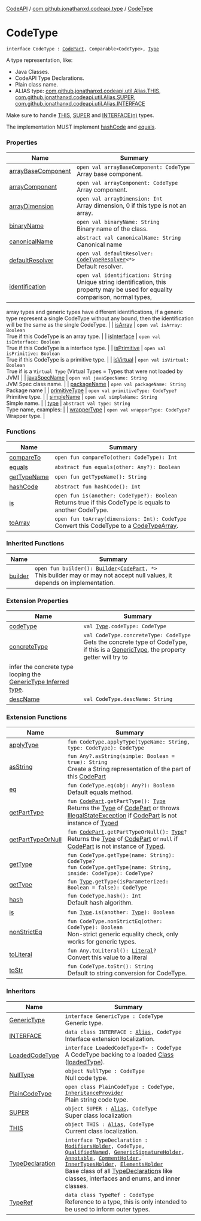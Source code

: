 [CodeAPI](../../index.md) / [com.github.jonathanxd.codeapi.type](../index.md) / [CodeType](.)

# CodeType

`interface CodeType : `[`CodePart`](../../com.github.jonathanxd.codeapi/-code-part/index.md)`, Comparable<CodeType>, `[`Type`](http://docs.oracle.com/javase/6/docs/api/java/lang/reflect/Type.html)

A type representation, like:

* Java Classes.
* CodeAPI Type Declarations.
* Plain class name.
* ALIAS type: [com.github.jonathanxd.codeapi.util.Alias.THIS](../../com.github.jonathanxd.codeapi.util/-alias/-t-h-i-s/index.md), [com.github.jonathanxd.codeapi.util.Alias.SUPER](../../com.github.jonathanxd.codeapi.util/-alias/-s-u-p-e-r/index.md), [com.github.jonathanxd.codeapi.util.Alias.INTERFACE](../../com.github.jonathanxd.codeapi.util/-alias/-i-n-t-e-r-f-a-c-e/index.md)

Make sure to handle [THIS](../../com.github.jonathanxd.codeapi.util/-alias/-t-h-i-s/index.md),
[SUPER](../../com.github.jonathanxd.codeapi.util/-alias/-s-u-p-e-r/index.md) and [INTERFACE(n)](../../com.github.jonathanxd.codeapi.util/-alias/-i-n-t-e-r-f-a-c-e/index.md) types.

The implementation MUST implement [hashCode](hash-code.md) and [equals](equals.md).

### Properties

| Name | Summary |
|---|---|
| [arrayBaseComponent](array-base-component.md) | `open val arrayBaseComponent: CodeType`<br>Array base component. |
| [arrayComponent](array-component.md) | `open val arrayComponent: CodeType`<br>Array component. |
| [arrayDimension](array-dimension.md) | `open val arrayDimension: Int`<br>Array dimension, 0 if this type is not an array. |
| [binaryName](binary-name.md) | `open val binaryName: String`<br>Binary name of the class. |
| [canonicalName](canonical-name.md) | `abstract val canonicalName: String`<br>Canonical name |
| [defaultResolver](default-resolver.md) | `open val defaultResolver: `[`CodeTypeResolver`](../-code-type-resolver/index.md)`<*>`<br>Default resolver. |
| [identification](identification.md) | `open val identification: String`<br>Unique string identification, this property may be used for equality comparison, normal types,
array types and generic types have different identifications, if a generic type represent a single
CodeType without any bound, then the identification will be the same as the single CodeType. |
| [isArray](is-array.md) | `open val isArray: Boolean`<br>True if this CodeType is an array type. |
| [isInterface](is-interface.md) | `open val isInterface: Boolean`<br>True if this CodeType is a interface type. |
| [isPrimitive](is-primitive.md) | `open val isPrimitive: Boolean`<br>True if this CodeType is a primitive type. |
| [isVirtual](is-virtual.md) | `open val isVirtual: Boolean`<br>True if is a `Virtual Type` (Virtual Types = Types that were not loaded by JVM) |
| [javaSpecName](java-spec-name.md) | `open val javaSpecName: String`<br>JVM Spec class name. |
| [packageName](package-name.md) | `open val packageName: String`<br>Package name |
| [primitiveType](primitive-type.md) | `open val primitiveType: CodeType?`<br>Primitive type. |
| [simpleName](simple-name.md) | `open val simpleName: String`<br>Simple name. |
| [type](type.md) | `abstract val type: String`<br>Type name, examples: |
| [wrapperType](wrapper-type.md) | `open val wrapperType: CodeType?`<br>Wrapper type. |

### Functions

| Name | Summary |
|---|---|
| [compareTo](compare-to.md) | `open fun compareTo(other: CodeType): Int` |
| [equals](equals.md) | `abstract fun equals(other: Any?): Boolean` |
| [getTypeName](get-type-name.md) | `open fun getTypeName(): String` |
| [hashCode](hash-code.md) | `abstract fun hashCode(): Int` |
| [is](is.md) | `open fun is(another: CodeType?): Boolean`<br>Returns true if this CodeType is equals to another CodeType. |
| [toArray](to-array.md) | `open fun toArray(dimensions: Int): CodeType`<br>Convert this CodeType to a [CodeTypeArray](#). |

### Inherited Functions

| Name | Summary |
|---|---|
| [builder](../../com.github.jonathanxd.codeapi/-code-part/builder.md) | `open fun builder(): `[`Builder`](../../com.github.jonathanxd.codeapi.builder/-builder/index.md)`<`[`CodePart`](../../com.github.jonathanxd.codeapi/-code-part/index.md)`, *>`<br>This builder may or may not accept null values, it depends on implementation. |

### Extension Properties

| Name | Summary |
|---|---|
| [codeType](../../com.github.jonathanxd.codeapi.util/java.lang.reflect.-type/code-type.md) | `val `[`Type`](http://docs.oracle.com/javase/6/docs/api/java/lang/reflect/Type.html)`.codeType: CodeType` |
| [concreteType](../../com.github.jonathanxd.codeapi.util/concrete-type.md) | `val CodeType.concreteType: CodeType`<br>Gets the concrete type of CodeType, if this is a [GenericType](../-generic-type/index.md), the property getter will try to
infer the concrete type looping the [GenericType Inferred type](../-generic-type/code-type.md). |
| [descName](../../com.github.jonathanxd.codeapi.util/desc-name.md) | `val CodeType.descName: String` |

### Extension Functions

| Name | Summary |
|---|---|
| [applyType](../../com.github.jonathanxd.codeapi.util/apply-type.md) | `fun CodeType.applyType(typeName: String, type: CodeType): CodeType` |
| [asString](../../com.github.jonathanxd.codeapi.util/kotlin.-any/as-string.md) | `fun Any?.asString(simple: Boolean = true): String`<br>Create a String representation of the part of this [CodePart](../../com.github.jonathanxd.codeapi/-code-part/index.md) |
| [eq](../../com.github.jonathanxd.codeapi.util/eq.md) | `fun CodeType.eq(obj: Any?): Boolean`<br>Default equals method. |
| [getPartType](../../com.github.jonathanxd.codeapi.util/get-part-type.md) | `fun `[`CodePart`](../../com.github.jonathanxd.codeapi/-code-part/index.md)`.getPartType(): `[`Type`](http://docs.oracle.com/javase/6/docs/api/java/lang/reflect/Type.html)<br>Returns the [Type](http://docs.oracle.com/javase/6/docs/api/java/lang/reflect/Type.html) of [CodePart](../../com.github.jonathanxd.codeapi/-code-part/index.md) or throws [IllegalStateException](http://docs.oracle.com/javase/6/docs/api/java/lang/IllegalStateException.html) if [CodePart](../../com.github.jonathanxd.codeapi/-code-part/index.md) is not instance of [Typed](../../com.github.jonathanxd.codeapi.base/-typed/index.md) |
| [getPartTypeOrNull](../../com.github.jonathanxd.codeapi.util/get-part-type-or-null.md) | `fun `[`CodePart`](../../com.github.jonathanxd.codeapi/-code-part/index.md)`.getPartTypeOrNull(): `[`Type`](http://docs.oracle.com/javase/6/docs/api/java/lang/reflect/Type.html)`?`<br>Returns the [Type](http://docs.oracle.com/javase/6/docs/api/java/lang/reflect/Type.html) of [CodePart](../../com.github.jonathanxd.codeapi/-code-part/index.md) or `null` if [CodePart](../../com.github.jonathanxd.codeapi/-code-part/index.md) is not instance of [Typed](../../com.github.jonathanxd.codeapi.base/-typed/index.md). |
| [getType](../../com.github.jonathanxd.codeapi.util/get-type.md) | `fun CodeType.getType(name: String): CodeType?`<br>`fun CodeType.getType(name: String, inside: CodeType): CodeType?` |
| [getType](../../com.github.jonathanxd.codeapi.util/java.lang.reflect.-type/get-type.md) | `fun `[`Type`](http://docs.oracle.com/javase/6/docs/api/java/lang/reflect/Type.html)`.getType(isParameterized: Boolean = false): CodeType` |
| [hash](../../com.github.jonathanxd.codeapi.util/hash.md) | `fun CodeType.hash(): Int`<br>Default hash algorithm. |
| [is](../../com.github.jonathanxd.codeapi.util/java.lang.reflect.-type/is.md) | `fun `[`Type`](http://docs.oracle.com/javase/6/docs/api/java/lang/reflect/Type.html)`.is(another: `[`Type`](http://docs.oracle.com/javase/6/docs/api/java/lang/reflect/Type.html)`): Boolean` |
| [nonStrictEq](../../com.github.jonathanxd.codeapi.util/non-strict-eq.md) | `fun CodeType.nonStrictEq(other: CodeType): Boolean`<br>Non-strict generic equality check, only works for generic types. |
| [toLiteral](../../com.github.jonathanxd.codeapi.util.conversion/kotlin.-any/to-literal.md) | `fun Any.toLiteral(): `[`Literal`](../../com.github.jonathanxd.codeapi.literal/-literal/index.md)`?`<br>Convert this value to a literal |
| [toStr](../../com.github.jonathanxd.codeapi.util/to-str.md) | `fun CodeType.toStr(): String`<br>Default to string conversion for CodeType. |

### Inheritors

| Name | Summary |
|---|---|
| [GenericType](../-generic-type/index.md) | `interface GenericType : CodeType`<br>Generic type. |
| [INTERFACE](../../com.github.jonathanxd.codeapi.util/-alias/-i-n-t-e-r-f-a-c-e/index.md) | `data class INTERFACE : `[`Alias`](../../com.github.jonathanxd.codeapi.util/-alias/index.md)`, CodeType`<br>Interface extension localization. |
| [LoadedCodeType](../-loaded-code-type/index.md) | `interface LoadedCodeType<T> : CodeType`<br>A CodeType backing to a loaded [Class](http://docs.oracle.com/javase/6/docs/api/java/lang/Class.html) ([loadedType](../-loaded-code-type/loaded-type.md)). |
| [NullType](../-null-type/index.md) | `object NullType : CodeType`<br>Null code type. |
| [PlainCodeType](../-plain-code-type/index.md) | `open class PlainCodeType : CodeType, `[`InheritanceProvider`](../-inheritance-provider/index.md)<br>Plain string code type. |
| [SUPER](../../com.github.jonathanxd.codeapi.util/-alias/-s-u-p-e-r/index.md) | `object SUPER : `[`Alias`](../../com.github.jonathanxd.codeapi.util/-alias/index.md)`, CodeType`<br>Super class localization |
| [THIS](../../com.github.jonathanxd.codeapi.util/-alias/-t-h-i-s/index.md) | `object THIS : `[`Alias`](../../com.github.jonathanxd.codeapi.util/-alias/index.md)`, CodeType`<br>Current class localization. |
| [TypeDeclaration](../../com.github.jonathanxd.codeapi.base/-type-declaration/index.md) | `interface TypeDeclaration : `[`ModifiersHolder`](../../com.github.jonathanxd.codeapi.base/-modifiers-holder/index.md)`, CodeType, `[`QualifiedNamed`](../../com.github.jonathanxd.codeapi.base/-qualified-named/index.md)`, `[`GenericSignatureHolder`](../../com.github.jonathanxd.codeapi.base/-generic-signature-holder/index.md)`, `[`Annotable`](../../com.github.jonathanxd.codeapi.base/-annotable/index.md)`, `[`CommentHolder`](../../com.github.jonathanxd.codeapi.base.comment/-comment-holder/index.md)`, `[`InnerTypesHolder`](../../com.github.jonathanxd.codeapi.base/-inner-types-holder/index.md)`, `[`ElementsHolder`](../../com.github.jonathanxd.codeapi.base/-elements-holder/index.md)<br>Base class of all [TypeDeclaration](../../com.github.jonathanxd.codeapi.base/-type-declaration/index.md)s like classes, interfaces and enums, and inner classes. |
| [TypeRef](../-type-ref/index.md) | `data class TypeRef : CodeType`<br>Reference to a type, this is only intended to be used to inform outer types. |
